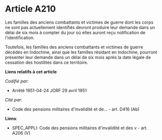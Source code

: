 # Article A210

Les familles des anciens combattants et victimes de guerre dont les corps ne sont pas actuellement identifiés devront
produire leur demande dans un délai de six mois à compter du jour où elles auront reçu notification de l'identification.

Toutefois, les familles des anciens combattants et victimes de guerre décédés en Indochine, ainsi que les familles résidant
en Indochine, pourront présenter leur demande dans un délai de six mois après la date légale de cessation des hostilités dans
ce territoire.

**Liens relatifs à cet article**

_Codifié par_:

  - Arrêté 1951-04-24 JORF 29 avril 1951

_Cité par_:

  - Code des pensions militaires d'invalidité et de... - art. D416 (Ab)

**Liens**:

  - SPEC_APPLI: Code des pensions militaires d'invalidité et des v - art. A206 (V)
